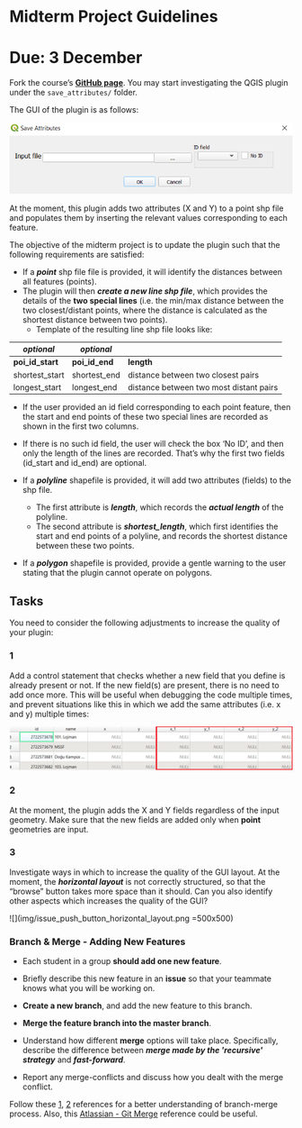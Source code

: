 # Midterm Project Guidelines 
# Due: 3 December


Fork the course’s [**GitHub page**](https://github.com/banbar/GMT-456-GIS-Programming). You may start investigating the QGIS plugin under the `save_attributes/` folder.

The GUI of the plugin is as follows:

![](/img/gui_save_attributes.png)

At the moment, this plugin adds two attributes (X and Y) to a point shp file and populates them by inserting the relevant values corresponding to each feature. 

The objective of the midterm project is to update the plugin such that the following requirements are satisfied:

* If a ***point*** shp file file is provided, it will identify the distances between all features (points). 
* The plugin will then ***create a new line shp file***, which provides the details of the **two special lines** (i.e. the min/max distance between the two closest/distant points, where the distance is calculated as the shortest distance between two points).  
   * Template of the resulting line shp file looks like:
      
| ***optional***            | ***optional***                  |                                                |
|---------------------|-------------------|------------------------------------------------|
| **poi\_id\_start**      | **poi\_id\_end**       | **length**                                         |
|     shortest\_start |     shortest\_end |     distance between two closest pairs         |
|     longest\_start  |     longest\_end  |     distance between two most distant pairs    |


   * If the user provided an id field corresponding to each point feature, then the start and end points of these two special lines are recorded as shown in the first two columns. 
   * If there is no such id field, the user will check the box ‘No ID’, and then only the length of the lines are recorded. That’s why the first two fields (id_start and id_end) are optional.
   
* If a ***polyline*** shapefile is provided, it will add two attributes (fields) to the shp file.
   * The first attribute is ***length***, which records the ***actual length*** of the polyline.
   * The second attribute is ***shortest_length***, which first identifies the start and end points of a polyline, and records the shortest distance between these two points.
* If a ***polygon*** shapefile is provided, provide a gentle warning to the user stating that the plugin cannot operate on polygons.

## Tasks
You need to consider the following adjustments to increase the quality of your plugin: 
### 1
Add a control statement that checks whether a new field that you define is already present or not. If the new field(s) are present, there is no need to add once more. This will be useful when debugging the code multiple times, and prevent situations like this in which we add the same attributes (i.e. x and y) multiple times:

![](img/contol_add_new_attributes.png)

### 2

At the moment, the plugin adds the X and Y fields regardless of the input geometry. Make sure that the new fields are added only when **point** geometries are input. 

### 3

Investigate ways in which to increase the quality of the GUI layout. At the moment, the ***horizontal layout*** is not correctly structured, so that the “browse” button takes more space than it should. Can you also identify other aspects which increases the quality of the GUI?

![](img/issue_push_button_horizontal_layout.png =500x500)


### Branch & Merge - Adding New Features 

* Each student in a group **should add one new feature**. 

* Briefly describe this new feature in an **issue** so that your teammate knows what you will be working on.

* **Create a new branch**, and add the new feature to this branch.

* **Merge the feature branch into the master branch**. 

* Understand how different **merge** options will take place. Specifically, describe the difference between ***merge made by the 'recursive' strategy*** and ***fast-forward***.

* Report any merge-conflicts and discuss how you dealt with the merge conflict.

  
Follow these [1](https://youtu.be/QV0kVNvkMxc), [2](https://youtu.be/XX-Kct0PfFc) references for a better understanding of branch-merge process. Also, this [Atlassian - Git Merge](https://www.atlassian.com/git/tutorials/using-branches/git-merge) reference could be useful.





